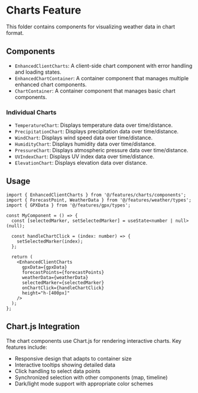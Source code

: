 # Charts Feature

This folder contains components for visualizing weather data in chart format.

## Components

- `EnhancedClientCharts`: A client-side chart component with error handling and loading states.
- `EnhancedChartContainer`: A container component that manages multiple enhanced chart components.
- `ChartContainer`: A container component that manages basic chart components.

### Individual Charts

- `TemperatureChart`: Displays temperature data over time/distance.
- `PrecipitationChart`: Displays precipitation data over time/distance.
- `WindChart`: Displays wind speed data over time/distance.
- `HumidityChart`: Displays humidity data over time/distance.
- `PressureChart`: Displays atmospheric pressure data over time/distance.
- `UVIndexChart`: Displays UV index data over time/distance.
- `ElevationChart`: Displays elevation data over distance.

## Usage

```tsx
import { EnhancedClientCharts } from '@/features/charts/components';
import { ForecastPoint, WeatherData } from '@/features/weather/types';
import { GPXData } from '@/features/gpx/types';

const MyComponent = () => {
  const [selectedMarker, setSelectedMarker] = useState<number | null>(null);

  const handleChartClick = (index: number) => {
    setSelectedMarker(index);
  };

  return (
    <EnhancedClientCharts
      gpxData={gpxData}
      forecastPoints={forecastPoints}
      weatherData={weatherData}
      selectedMarker={selectedMarker}
      onChartClick={handleChartClick}
      height="h-[400px]"
    />
  );
};
```

## Chart.js Integration

The chart components use Chart.js for rendering interactive charts. Key features include:

- Responsive design that adapts to container size
- Interactive tooltips showing detailed data
- Click handling to select data points
- Synchronized selection with other components (map, timeline)
- Dark/light mode support with appropriate color schemes
